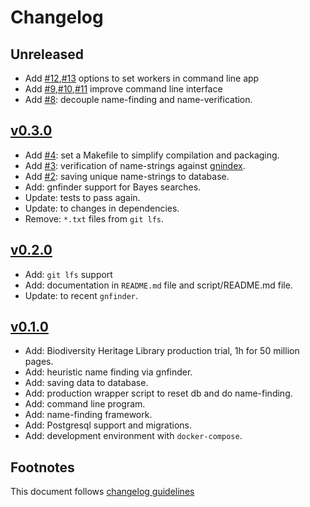 # Changelog

## Unreleased

- Add [#12],[#13] options to set workers in command line app
- Add [#9],[#10],[#11] improve command line interface
- Add [#8]: decouple name-finding and name-verification.

## [v0.3.0]

- Add [#4]: set a Makefile to simplify compilation and packaging.
- Add [#3]: verification of name-strings against [gnindex].
- Add [#2]: saving unique name-strings to database.
- Add: gnfinder support for Bayes searches.
- Update: tests to pass again.
- Update: to changes in dependencies.
- Remove: `*.txt` files from `git lfs`.

## [v0.2.0]

- Add: `git lfs` support
- Add: documentation in `README.md` file and script/README.md file.
- Update: to recent `gnfinder`.

## [v0.1.0]

- Add: Biodiversity Heritage Library production trial, 1h for 50 million pages.
- Add: heuristic name finding via gnfinder.
- Add: saving data to database.
- Add: production wrapper script to reset db and do name-finding.
- Add: command line program.
- Add: name-finding framework.
- Add: Postgresql support and migrations.
- Add: development environment with `docker-compose`.

## Footnotes

This document follows [changelog guidelines]

[v0.3.0]: https://github.com/gnames/bhlindex/compare/v0.2.0...v0.3.0
[v0.2.0]: https://github.com/gnames/bhlindex/compare/v0.1.0...v0.2.0
[v0.1.0]: https://github.com/gnames/bhlindex/tree/v0.1.0

[#13]: https://github.com/gnames/bhlindex/issues/13
[#12]: https://github.com/gnames/bhlindex/issues/12
[#11]: https://github.com/gnames/bhlindex/issues/11
[#10]: https://github.com/gnames/bhlindex/issues/10
[#9]: https://github.com/gnames/bhlindex/issues/9
[#8]: https://github.com/gnames/bhlindex/issues/8
[#4]: https://github.com/gnames/bhlindex/issues/4
[#3]: https://github.com/gnames/bhlindex/issues/3
[#2]: https://github.com/gnames/bhlindex/issues/2

[changelog guidelines]: https://github.com/olivierlacan/keep-a-changelog
[gnindex]: https://index.globalnames.org
